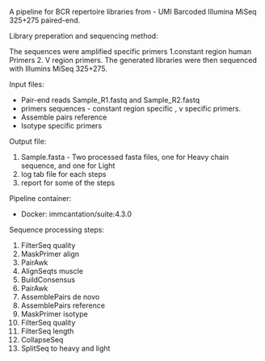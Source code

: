 A pipeline for BCR repertoire libraries from  - UMI Barcoded Illumina MiSeq 325+275 paired-end.


Library preperation and sequencing method:

The sequences were amplified specific primers 1.constant region human Primers 2. V region primers. 
The generated libraries were then sequenced with Illumins MiSeq 325+275.

Input files:

* Pair-end reads Sample_R1.fastq and Sample_R2.fastq 
* primers sequences - constant region specific , v specific primers.
* Assemble pairs reference
* Isotype specific primers

Output file:

1. Sample.fasta - Two processed fasta files, one for Heavy chain sequence, and one for Light
2. log tab file for each steps
3. report for some of the steps


Pipeline container:

* Docker: immcantation/suite:4.3.0


Sequence processing steps:

1. FilterSeq quality
2. MaskPrimer align
3. PairAwk
4. AlignSeqts muscle
5. BuildConsensus
6. PairAwk
7. AssemblePairs de novo
8. AssemblePairs reference
9. MaskPrimer isotype
10. FilterSeq quality
11. FilterSeq length
12. CollapseSeq
13. SplitSeq to heavy and light

